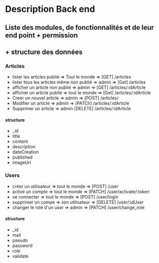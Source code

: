 # Description Back end

##

## Liste des modules, de fonctionnalités et de leur end point + permission
## + structure des données


### Articles
 - lister les articles publié => Tout le monde => [GET] /articles
 - lister tous les articles même non publié => admin => [Get] /articles
 - afficher un article non publié => admin => [GET] /articles/:idArticle
 - afficher un article publié => tout le monde => [Get] /articles/:idArticle
 - Creer un nouvel article => admin => [POST] /articles/
 - Modifier un article => admin => [PATCh] /articles/:idArticle
 - Supprimer un article => admin [DELETE] /articles/:idArticle

#### structure
 - _id
 - title
 - content
 - description
 - dateCreation
 - published
 - imageUrl

 ### Users
 - créer un utilisateur => tout le monde => [POST] /user
 - active un compte => tout le monde => [PATCH] /user/activate/:token
 - se connecter => tout le monde => [POST] /user/login
 - supprimer un compe => son utilisateur => [DELETE] /user/:idUser
 - changer le role d'un user => admin => [PATCH] /user/change_role

 #### structure

 - _id
 - mail
 - pseudo
 - password
 - role
 - validate



